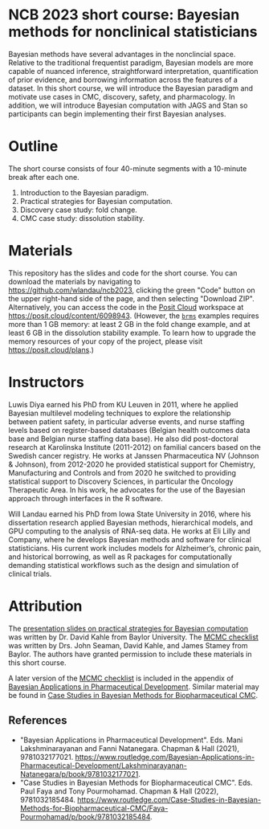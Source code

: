 # NCB 2023 short course: Bayesian methods for nonclinical statisticians

Bayesian methods have several advantages in the nonclincial space. Relative to the traditional frequentist paradigm, Bayesian models are more capable of nuanced inference, straightforward interpretation, quantification of prior evidence, and borrowing information across the features of a dataset. In this short course, we will introduce the Bayesian paradigm and motivate use cases in CMC, discovery, safety, and pharmacology. In addition, we will introduce Bayesian computation with JAGS and Stan so participants can begin implementing their first Bayesian analyses.

# Outline

The short course consists of four 40-minute segments with a 10-minute break after each one.

1. Introduction to the Bayesian paradigm.
2. Practical strategies for Bayesian computation.
3. Discovery case study: fold change.
4. CMC case study: dissolution stability.

# Materials

This repository has the slides and code for the short course. You can download the materials by navigating to <https://github.com/wlandau/ncb2023>, clicking the green "Code" button on the upper right-hand side of the page, and then selecting "Download ZIP". Alternatively, you can access the code in the [Posit Cloud](https://posit.cloud) workspace at <https://posit.cloud/content/6098943>. (However, the [`brms`](https://paul-buerkner.github.io/brms/) examples requires more than 1 GB memory: at least 2 GB in the fold change example, and at least 6 GB in the dissolution stability example. To learn how to upgrade the memory resources of your copy of the project, please visit <https://posit.cloud/plans>.)

# Instructors

Luwis Diya earned his PhD from KU Leuven in 2011, where he applied Bayesian multilevel modeling techniques to explore the relationship between patient safety, in particular adverse events, and nurse staffing levels based on register-based databases (Belgian health outcomes data base and Belgian nurse staffing data base). He also did post-doctoral research at Karolinska Institute (2011-2012) on familial cancers based on the Swedish cancer registry. He works at Janssen Pharmaceutica NV (Johnson & Johnson), from 2012-2020 he provided statistical support for Chemistry, Manufacturing and Controls and from 2020 he switched to providing statistical support to Discovery Sciences, in particular the Oncology Therapeutic Area. In his work, he advocates for the use of the Bayesian approach through interfaces in the R software.   

Will Landau earned his PhD from Iowa State University in 2016, where his dissertation research applied Bayesian methods, hierarchical models, and GPU computing to the analysis of RNA-seq data. He works at Eli Lilly and Company, where he develops Bayesian methods and software for clinical statisticians. His current work includes models for Alzheimer’s, chronic pain, and historical borrowing, as well as R packages for computationally demanding statistical workflows such as the design and simulation of clinical trials.

# Attribution

The [presentation slides on practical strategies for Bayesian computation](https://github.com/wlandau/ncb2023/blob/main/2-computation/slides.pdf) was written by Dr. David Kahle from Baylor University. The [MCMC checklist](https://github.com/wlandau/ncb2023/blob/main/2-computation/mcmc_checklist.pdf) was written by Drs. John Seaman, David Kahle, and James Stamey from Baylor. The authors have granted permission to include these materials in this short course.

A later version of the [MCMC checklist](https://github.com/wlandau/ncb2023/blob/main/2-computation/mcmc_checklist.pdf) is included in the appendix of [Bayesian Applications in Pharmaceutical Development](https://www.routledge.com/Bayesian-Applications-in-Pharmaceutical-Development/Lakshminarayanan-Natanegara/p/book/9781032177021). Similar material may be found in [Case Studies in Bayesian Methods for Biopharmaceutical CMC](https://www.routledge.com/Case-Studies-in-Bayesian-Methods-for-Biopharmaceutical-CMC/Faya-Pourmohamad/p/book/9781032185484).

## References

* "Bayesian Applications in Pharmaceutical Development". Eds. Mani Lakshminarayanan and Fanni Natanegara. Chapman & Hall (2021), 
9781032177021. <https://www.routledge.com/Bayesian-Applications-in-Pharmaceutical-Development/Lakshminarayanan-Natanegara/p/book/9781032177021>.
* "Case Studies in Bayesian Methods for Biopharmaceutical CMC". Eds. Paul Faya and Tony Pourmohamad. Chapman & Hall (2022), 9781032185484. <https://www.routledge.com/Case-Studies-in-Bayesian-Methods-for-Biopharmaceutical-CMC/Faya-Pourmohamad/p/book/9781032185484>.
